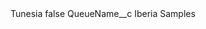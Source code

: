 <?xml version="1.0" encoding="UTF-8"?>
<CustomMetadata xmlns="http://soap.sforce.com/2006/04/metadata" xmlns:xsi="http://www.w3.org/2001/XMLSchema-instance" xmlns:xsd="http://www.w3.org/2001/XMLSchema">
    <label>Tunesia</label>
    <protected>false</protected>
    <values>
        <field>QueueName__c</field>
        <value xsi:type="xsd:string">Iberia Samples</value>
    </values>
</CustomMetadata>
